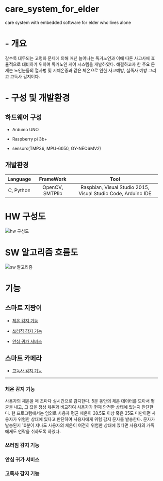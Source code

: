 # care_system_for_elder
care system with embedded software for elder who lives alone

# - 개요
 갈수록 대두되는 고령화 문제에 의해 매년 늘어나는 독거노인과 이에 따른 사고사에 효율적으로 대비하기 위하여 독거노인 케어 시스템을 개발하였다. 해결하고자 한 주요 문제는 노인분들의 열사병 및 저체온증과 같은 체온으로 인한 사고예방, 실족사 예방 그리고 고독사 감지이다.

# - 구성 및 개발환경
## 하드웨어 구성
- Arduino UNO

- Raspberry pi 3b+

- sensors(TMP36, MPU-6050, GY-NEO6MV2)

## 개발환경
| <center>Language</center> | <center>FrameWork</center> | <center>Tool</center> |
|:--------:|:--------:|:--------:|
| C, Python | OpenCV, SMTPlib | Raspbian, Visual Studio 2015, Visual Studio Code, Arduino IDE |

# HW 구성도
![hw 구성도](https://user-images.githubusercontent.com/48172859/70374833-906bc180-193a-11ea-8394-1b4911822483.png)

# SW 알고리즘 흐름도
![sw 알고리즘](https://user-images.githubusercontent.com/48172859/70374856-db85d480-193a-11ea-81f1-a5ce261c3b71.png)

# 기능
## 스마트 지팡이

- [체온 감지 기능](https://github.com/artiiicy/Care_system_for_elder/blob/master/README.md#%EC%B2%B4%EC%98%A8-%EA%B0%90%EC%A7%80-%EA%B8%B0%EB%8A%A5)

- [쓰러짐 감지 기능](https://github.com/artiiicy/Care_system_for_elder#%EC%93%B0%EB%9F%AC%EC%A7%90-%EA%B0%90%EC%A7%80-%EA%B8%B0%EB%8A%A5)

- [안심 귀가 서비스](https://github.com/artiiicy/Care_system_for_elder#%EC%93%B0%EB%9F%AC%EC%A7%90-%EA%B0%90%EC%A7%80-%EA%B8%B0%EB%8A%A5)

## 스마트 카메라

- [고독사 감지 기능](https://github.com/artiiicy/Dictionary_using_IDF/blob/master/README.md#고독사감지기능)

-----

### 체온 감지 기능
사용자의 체온을 매 초마다 실시간으로 감지한다. 5분 동안의 체온 데이터를 모아서 평균을 내고, 그 값을 정상 체온과 비교하여 사용자가 현재 안전한 상태에 있는지 판단한다. 현 프로그램에서는 임의로 사용자 평균 체온이 38.5도 이상 혹은 35도 미만이면 사용자가 위험한 상태에 있다고 판단하여 사용자에게 위험 감지 문자를 발송한다. 문자가 발송된지 10분이 지나도 사용자의 체온이 여전히 위험한 상태에 있다면 사용자의 가족에게도 연락을 취하도록 하였다.

### 쓰러짐 감지 기능


### 안심 귀가 서비스

### 고독사 감지 기능
